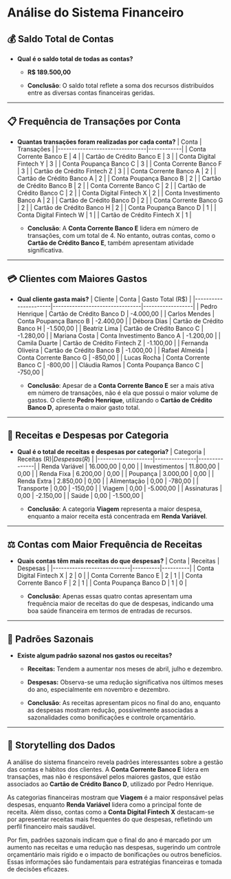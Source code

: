 
# Análise do Sistema Financeiro

## 💰 Saldo Total de Contas
- **Qual é o saldo total de todas as contas?**
  - **R$ 189.500,00**

  - **Conclusão**: O saldo total reflete a soma dos recursos distribuídos entre as diversas contas financeiras geridas.

---

## 📋 Frequência de Transações por Conta
- **Quantas transações foram realizadas por cada conta?**
  | Conta                          | Transações |
  |--------------------------------|------------|
  | Conta Corrente Banco E         | 4          |
  | Cartão de Crédito Banco E      | 3          |
  | Conta Digital Fintech Y        | 3          |
  | Conta Poupança Banco C         | 3          |
  | Conta Corrente Banco F         | 3          |
  | Cartão de Crédito Fintech Z    | 3          |
  | Conta Corrente Banco A         | 2          |
  | Cartão de Crédito Banco A      | 2          |
  | Conta Poupança Banco B         | 2          |
  | Cartão de Crédito Banco B      | 2          |
  | Conta Corrente Banco C         | 2          |
  | Cartão de Crédito Banco C      | 2          |
  | Conta Digital Fintech X        | 2          |
  | Conta Investimento Banco A     | 2          |
  | Cartão de Crédito Banco D      | 2          |
  | Conta Corrente Banco G         | 2          |
  | Cartão de Crédito Banco H      | 2          |
  | Conta Poupança Banco D         | 1          |
  | Conta Digital Fintech W        | 1          |
  | Cartão de Crédito Fintech X    | 1          |

  - **Conclusão**: A **Conta Corrente Banco E** lidera em número de transações, com um total de 4. No entanto, outras contas, como o **Cartão de Crédito Banco E**, também apresentam atividade significativa.

---

## 💳 Clientes com Maiores Gastos
- **Qual cliente gasta mais?**
  | Cliente              | Conta                          | Gasto Total (R$) |
  |----------------------|--------------------------------|------------------|
  | Pedro Henrique       | Cartão de Crédito Banco D      | -4.000,00       |
  | Carlos Mendes        | Conta Poupança Banco B         | -2.400,00       |
  | Débora Dias          | Cartão de Crédito Banco H      | -1.500,00       |
  | Beatriz Lima         | Cartão de Crédito Banco C      | -1.280,00       |
  | Mariana Costa        | Conta Investimento Banco A     | -1.200,00       |
  | Camila Duarte        | Cartão de Crédito Fintech Z    | -1.100,00       |
  | Fernanda Oliveira    | Cartão de Crédito Banco B      | -1.000,00       |
  | Rafael Almeida       | Conta Corrente Banco G         | -850,00         |
  | Lucas Rocha          | Conta Corrente Banco C         | -800,00         |
  | Cláudia Ramos        | Conta Poupança Banco C         | -750,00         |

  - **Conclusão**: Apesar de a **Conta Corrente Banco E** ser a mais ativa em número de transações, não é ela que possui o maior volume de gastos. O cliente **Pedro Henrique**, utilizando o **Cartão de Crédito Banco D**, apresenta o maior gasto total.

---

## 🔢 Receitas e Despesas por Categoria
- **Qual é o total de receitas e despesas por categoria?**
  | Categoria          | Receitas (R$) | Despesas (R$) |
  |--------------------|---------------|---------------|
  | Renda Variável     | 16.000,00     | 0,00          |
  | Investimentos      | 11.800,00     | 0,00          |
  | Renda Fixa         | 6.200,00      | 0,00          |
  | Poupança           | 3.000,00      | 0,00          |
  | Renda Extra        | 2.850,00      | 0,00          |
  | Alimentação        | 0,00          | -780,00       |
  | Transporte         | 0,00          | -150,00       |
  | Viagem             | 0,00          | -5.000,00     |
  | Assinaturas        | 0,00          | -2.150,00     |
  | Saúde              | 0,00          | -1.500,00     |

  - **Conclusão**: A categoria **Viagem** representa a maior despesa, enquanto a maior receita está concentrada em **Renda Variável**.

---

## ⚖️ Contas com Maior Frequência de Receitas
- **Quais contas têm mais receitas do que despesas?**
  | Conta                      | Receitas | Despesas |
  |----------------------------|----------|----------|
  | Conta Digital Fintech X    | 2        | 0        |
  | Conta Corrente Banco E     | 2        | 1        |
  | Conta Corrente Banco F     | 2        | 1        |
  | Conta Poupança Banco D     | 1        | 0        |

  - **Conclusão**: Apenas essas quatro contas apresentam uma frequência maior de receitas do que de despesas, indicando uma boa saúde financeira em termos de entradas de recursos.

---

## 📅 Padrões Sazonais
- **Existe algum padrão sazonal nos gastos ou receitas?**
  - **Receitas:** Tendem a aumentar nos meses de abril, julho e dezembro.
  - **Despesas:** Observa-se uma redução significativa nos últimos meses do ano, especialmente em novembro e dezembro.

  - **Conclusão**: As receitas apresentam picos no final do ano, enquanto as despesas mostram redução, possivelmente associadas a sazonalidades como bonificações e controle orçamentário.

---

## 📖 Storytelling dos Dados
A análise do sistema financeiro revela padrões interessantes sobre a gestão das contas e hábitos dos clientes. A **Conta Corrente Banco E** lidera em transações, mas não é responsável pelos maiores gastos, que estão associados ao **Cartão de Crédito Banco D**, utilizado por Pedro Henrique.

As categorias financeiras mostram que **Viagem** é a maior responsável pelas despesas, enquanto **Renda Variável** lidera como a principal fonte de receita. Além disso, contas como a **Conta Digital Fintech X** destacam-se por apresentar receitas mais frequentes do que despesas, refletindo um perfil financeiro mais saudável.

Por fim, padrões sazonais indicam que o final do ano é marcado por um aumento nas receitas e uma redução nas despesas, sugerindo um controle orçamentário mais rígido e o impacto de bonificações ou outros benefícios. Essas informações são fundamentais para estratégias financeiras e tomada de decisões eficazes.
